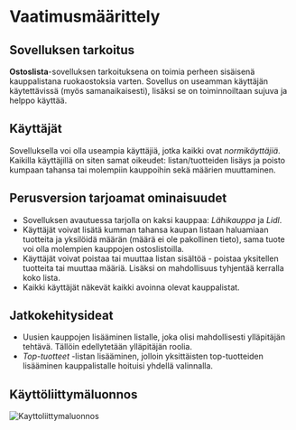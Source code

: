 # Vaatimusmäärittely
## Sovelluksen tarkoitus
**Ostoslista**-sovelluksen tarkoituksena on toimia perheen sisäisenä kauppalistana ruokaostoksia varten. Sovellus on useamman käyttäjän käytettävissä (myös samanaikaisesti), lisäksi se on toiminnoiltaan sujuva ja helppo käyttää. 

## Käyttäjät
Sovelluksella voi olla useampia käyttäjiä, jotka kaikki ovat *normikäyttäjiä*. Kaikilla käyttäjillä on siten samat oikeudet: listan/tuotteiden lisäys ja poisto kumpaan tahansa tai molempiin kauppoihin sekä määrien muuttaminen.
## Perusversion tarjoamat ominaisuudet
- Sovelluksen avautuessa tarjolla on kaksi kauppaa: *Lähikauppa* ja *Lidl*.
- Käyttäjät voivat lisätä kumman tahansa kaupan listaan haluamiaan tuotteita ja yksilöidä määrän (määrä ei ole pakollinen tieto), sama tuote voi olla molempien kauppojen ostoslistoilla.
- Käyttäjät voivat poistaa tai muuttaa listan sisältöä - poistaa yksitellen tuotteita tai muuttaa määriä. Lisäksi on mahdollisuus tyhjentää kerralla koko lista.
- Kaikki käyttäjät näkevät kaikki avoinna olevat kauppalistat.

## Jatkokehitysideat
- Uusien kauppojen lisääminen listalle, joka olisi mahdollisesti ylläpitäjän tehtävä. Tällöin edellytetään ylläpitäjän roolia.
- *Top-tuotteet* -listan lisääminen, jolloin yksittäisten top-tuotteiden lisääminen kauppalistalle hoituisi yhdellä valinnalla.  


## Käyttöliittymäluonnos

![Kayttoliittymaluonnos](https://user-images.githubusercontent.com/78747844/201487678-ef2615d0-82fd-4b70-9117-fa4d732807d5.png)
